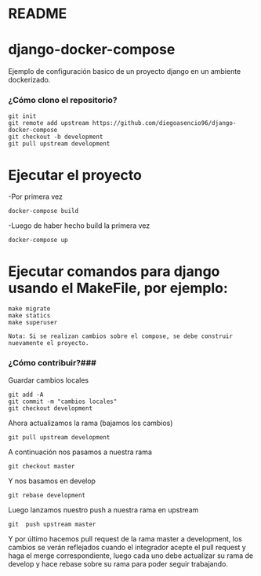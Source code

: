 # README #

# django-docker-compose
Ejemplo de configuración basico de un proyecto django en un ambiente dockerizado. 

### ¿Cómo clono el repositorio? ###

```
git init
git remote add upstream https://github.com/diegoasencio96/django-docker-compose
git checkout -b development
git pull upstream development
```

# Ejecutar el proyecto

-Por primera vez
```
docker-compose build
```

-Luego de haber hecho build la primera vez
```
docker-compose up
```

# Ejecutar comandos para django usando el MakeFile, por ejemplo:
```
make migrate
make statics
make superuser
```

```
Nota: Si se realizan cambios sobre el compose, se debe construir nuevamente el proyecto.
```

### ¿Cómo contribuir?###

Guardar cambios locales
```
git add -A
git commit -m "cambios locales"
git checkout development
```

Ahora actualizamos la rama (bajamos los cambios)
```
git pull upstream development
```

A continuación nos pasamos a nuestra rama
```
git checkout master
```

Y nos basamos en develop
```
git rebase development
```

Luego lanzamos nuestro push a nuestra rama en upstream
```
git  push upstream master
```

Y por último hacemos pull request de la rama master a development, los cambios se verán reflejados cuando el integrador acepte el pull request y haga el merge correspondiente, luego cada uno debe actualizar su rama de develop y hace rebase sobre su rama para poder seguir trabajando.
